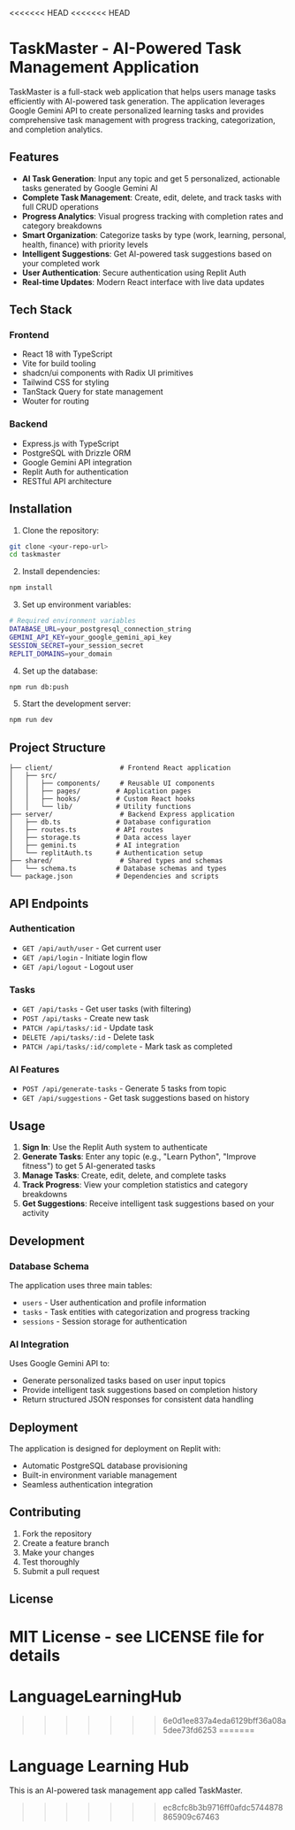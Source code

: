 <<<<<<< HEAD
<<<<<<< HEAD
# TaskMaster - AI-Powered Task Management Application

TaskMaster is a full-stack web application that helps users manage tasks efficiently with AI-powered task generation. The application leverages Google Gemini API to create personalized learning tasks and provides comprehensive task management with progress tracking, categorization, and completion analytics.

## Features

- **AI Task Generation**: Input any topic and get 5 personalized, actionable tasks generated by Google Gemini AI
- **Complete Task Management**: Create, edit, delete, and track tasks with full CRUD operations
- **Progress Analytics**: Visual progress tracking with completion rates and category breakdowns
- **Smart Organization**: Categorize tasks by type (work, learning, personal, health, finance) with priority levels
- **Intelligent Suggestions**: Get AI-powered task suggestions based on your completed work
- **User Authentication**: Secure authentication using Replit Auth
- **Real-time Updates**: Modern React interface with live data updates

## Tech Stack

### Frontend
- React 18 with TypeScript
- Vite for build tooling
- shadcn/ui components with Radix UI primitives
- Tailwind CSS for styling
- TanStack Query for state management
- Wouter for routing

### Backend
- Express.js with TypeScript
- PostgreSQL with Drizzle ORM
- Google Gemini API integration
- Replit Auth for authentication
- RESTful API architecture

## Installation

1. Clone the repository:
```bash
git clone <your-repo-url>
cd taskmaster
```

2. Install dependencies:
```bash
npm install
```

3. Set up environment variables:
```bash
# Required environment variables
DATABASE_URL=your_postgresql_connection_string
GEMINI_API_KEY=your_google_gemini_api_key
SESSION_SECRET=your_session_secret
REPLIT_DOMAINS=your_domain
```

4. Set up the database:
```bash
npm run db:push
```

5. Start the development server:
```bash
npm run dev
```

## Project Structure

```
├── client/                 # Frontend React application
│   ├── src/
│   │   ├── components/     # Reusable UI components
│   │   ├── pages/         # Application pages
│   │   ├── hooks/         # Custom React hooks
│   │   └── lib/           # Utility functions
├── server/                 # Backend Express application
│   ├── db.ts              # Database configuration
│   ├── routes.ts          # API routes
│   ├── storage.ts         # Data access layer
│   ├── gemini.ts          # AI integration
│   └── replitAuth.ts      # Authentication setup
├── shared/                 # Shared types and schemas
│   └── schema.ts          # Database schemas and types
└── package.json           # Dependencies and scripts
```

## API Endpoints

### Authentication
- `GET /api/auth/user` - Get current user
- `GET /api/login` - Initiate login flow
- `GET /api/logout` - Logout user

### Tasks
- `GET /api/tasks` - Get user tasks (with filtering)
- `POST /api/tasks` - Create new task
- `PATCH /api/tasks/:id` - Update task
- `DELETE /api/tasks/:id` - Delete task
- `PATCH /api/tasks/:id/complete` - Mark task as completed

### AI Features
- `POST /api/generate-tasks` - Generate 5 tasks from topic
- `GET /api/suggestions` - Get task suggestions based on history

## Usage

1. **Sign In**: Use the Replit Auth system to authenticate
2. **Generate Tasks**: Enter any topic (e.g., "Learn Python", "Improve fitness") to get 5 AI-generated tasks
3. **Manage Tasks**: Create, edit, delete, and complete tasks
4. **Track Progress**: View your completion statistics and category breakdowns
5. **Get Suggestions**: Receive intelligent task suggestions based on your activity

## Development

### Database Schema
The application uses three main tables:
- `users` - User authentication and profile information
- `tasks` - Task entities with categorization and progress tracking
- `sessions` - Session storage for authentication

### AI Integration
Uses Google Gemini API to:
- Generate personalized tasks based on user input topics
- Provide intelligent task suggestions based on completion history
- Return structured JSON responses for consistent data handling

## Deployment

The application is designed for deployment on Replit with:
- Automatic PostgreSQL database provisioning
- Built-in environment variable management
- Seamless authentication integration

## Contributing

1. Fork the repository
2. Create a feature branch
3. Make your changes
4. Test thoroughly
5. Submit a pull request

## License

MIT License - see LICENSE file for details
=======
# LanguageLearningHub
>>>>>>> 6e0d1ee837a4eda6129bff36a08a5dee73fd6253
=======
# Language Learning Hub
This is an AI-powered task management app called TaskMaster.
>>>>>>> ec8cfc8b3b9716ff0afdc5744878865909c67463
